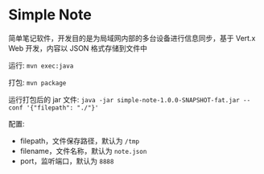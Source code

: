 # Simple Note

简单笔记软件，开发目的是为局域网内部的多台设备进行信息同步，基于 Vert.x Web 开发，内容以 JSON 格式存储到文件中

运行: `mvn exec:java`

打包: `mvn package`

运行打包后的 jar 文件: `java -jar simple-note-1.0.0-SNAPSHOT-fat.jar --conf '{"filepath": "./"}'`

配置:

* filepath，文件保存路径，默认为 `/tmp`
* filename，文件名称，默认为 `note.json`
* port，监听端口，默认为 `8888`
